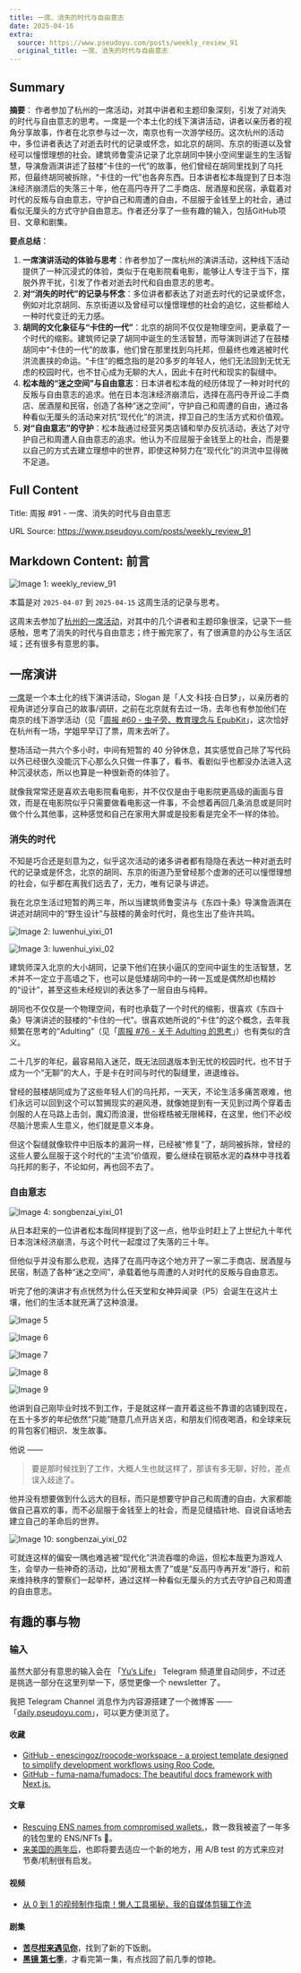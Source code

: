 ```yaml
---
title: 一席、消失的时代与自由意志
date: 2025-04-16
extra:
  source: https://www.pseudoyu.com/posts/weekly_review_91
  original_title: 一席、消失的时代与自由意志
---
```

## Summary
**摘要**：
作者参加了杭州的一席活动，对其中讲者和主题印象深刻，引发了对消失的时代与自由意志的思考。一席是一个本土化的线下演讲活动，讲者以亲历者的视角分享故事，作者在北京参与过一次，南京也有一次游学经历。这次杭州的活动中，多位讲者表达了对逝去时代的记录或怀念，如北京的胡同、东京的街道以及曾经可以憧憬理想的社会。建筑师鲁雯泋记录了北京胡同中狭小空间里诞生的生活智慧，导演詹涵淇讲述了鼓楼“卡住的一代”的故事，他们曾经在胡同里找到了乌托邦，但最终胡同被拆除，“卡住的一代”也各奔东西。日本讲者松本哉提到了日本泡沫经济崩溃后的失落三十年，他在高円寺开了二手商店、居酒屋和民宿，承载着对时代的反叛与自由意志，守护自己和周遭的自由，不屈服于金钱至上的社会，通过看似无厘头的方式守护自由意志。作者还分享了一些有趣的输入，包括GitHub项目、文章和剧集。

**要点总结**：
1.  **一席演讲活动的体验与思考**：作者参加了一席杭州的演讲活动，这种线下活动提供了一种沉浸式的体验，类似于在电影院看电影，能够让人专注于当下，摆脱外界干扰，引发了作者对逝去时代和自由意志的思考。
2.  **对“消失的时代”的记录与怀念**：多位讲者都表达了对逝去时代的记录或怀念，例如对北京胡同、东京街道以及曾经可以憧憬理想的社会的追忆，这些都给人一种时代变迁的无力感。
3.  **胡同的文化象征与“卡住的一代”**：北京的胡同不仅仅是物理空间，更承载了一个时代的缩影。建筑师记录了胡同中诞生的生活智慧，而导演则讲述了在鼓楼胡同中“卡住的一代”的故事，他们曾在那里找到乌托邦，但最终也难逃被时代洪流裹挟的命运。“卡住”的概念指的是20多岁的年轻人，他们无法回到无忧无虑的校园时代，也不甘心成为无聊的大人，因此卡在时代和现实的裂缝中。
4.  **松本哉的“迷之空间”与自由意志**：日本讲者松本哉的经历体现了一种对时代的反叛与自由意志的追求。他在日本泡沫经济崩溃后，选择在高円寺开设二手商店、居酒屋和民宿，创造了各种“迷之空间”，守护自己和周遭的自由，通过各种看似无厘头的活动来对抗“现代化”的洪流，捍卫自己的生活方式和价值观。
5.  **对“自由意志”的守护**：松本哉通过经营另类店铺和举办反抗活动，表达了对守护自己和周遭人自由意志的追求。他认为不应屈服于金钱至上的社会，而是要以自己的方式去建立理想中的世界，即使这种努力在“现代化”的洪流中显得微不足道。
## Full Content
Title: 周报 #91 - 一席、消失的时代与自由意志

URL Source: https://www.pseudoyu.com/posts/weekly_review_91

Markdown Content:
前言
--

![Image 1: weekly_review_91](https://image.pseudoyu.com/images/weekly_review_91.png)

本篇是对 `2025-04-07` 到 `2025-04-15` 这周生活的记录与思考。

这周末去参加了[杭州的一席活动](https://mp.weixin.qq.com/s/DtY7DIGfkfSurSQWHAgOAg)，对其中的几个讲者和主题印象很深，记录下一些感触，思考了消失的时代与自由意志；终于搬完家了，有了很满意的办公与生活区域；还有很多有意思的事。

一席演讲
----

[一席](https://yixi.tv/)是一个本土化的线下演讲活动，Slogan 是「人文·科技·白日梦」，以亲历者的视角讲述分享自己的故事/调研，之前在北京就有去过一场，去年也有参加他们在南京的线下游学活动（见「[周报 #60 - 虫子旁、教育理念与 EpubKit](https://www.pseudoyu.com/zh/2024/06/02/weekly_review_20240602)」，这次恰好在杭州有一场，学姐早早订了票，周末去听了。

整场活动一共六个多小时，中间有短暂的 40 分钟休息，其实感觉自己除了写代码以外已经很久没能沉下心那么久只做一件事了，看书、看剧似乎也都没办法进入这种沉浸状态，所以也算是一种很新奇的体验了。

就像我常常还是喜欢去电影院看电影，并不仅仅是由于电影院更高级的画面与音效，而是在电影院似乎只需要做看电影这一件事，不会想着再回几条消息或是同时做个什么其他事，这种感觉和自己在家用大屏或是投影看是完全不一样的体验。

### 消失的时代

不知是巧合还是刻意为之，似乎这次活动的诸多讲者都有隐隐在表达一种对逝去时代的记录或是怀念，北京的胡同、东京的街道乃至曾经那个虚渺的还可以憧憬理想的社会，似乎都在离我们远去了，无力，唯有记录与讲述。

我在北京生活过短暂的两三年，所以当建筑师鲁雯泋与《东四十条》导演詹涵淇在讲述对胡同中的“野生设计”与鼓楼的黄金时代时，竟也生出了些许共鸣。

![Image 2: luwenhui_yixi_01](https://image.pseudoyu.com/images/luwenhui_yixi_01.jpg)

![Image 3: luwenhui_yixi_02](https://image.pseudoyu.com/images/luwenhui_yixi_02.webp)

建筑师深入北京的大小胡同，记录下他们在狭小逼仄的空间中诞生的生活智慧，艺术并不一定立于高墙之下，也可以是低矮胡同中的一砖一瓦或是偶然却也精妙的“设计”，甚至这些未经规训的表达多了一层自由与纯粹。

胡同也不仅仅是一个物理空间，有时也承载了一个时代的缩影，很喜欢《东四十条》导演讲述的鼓楼的“卡住的一代”。很喜欢她所说的“卡住”的这个概念，去年我频繁在思考的“Adulting”（见「[周报 #76 - 关于 Adulting 的思考](https://www.pseudoyu.com/zh/2024/10/24/weekly_review_202401024)」）也有类似的含义。

二十几岁的年纪，最容易陷入迷茫，既无法回退版本到无忧的校园时代，也不甘于成为一个“无聊”的大人，于是卡在时间与时代的裂缝里，进退维谷。

曾经的鼓楼胡同成为了这些年轻人们的乌托邦，一天天，不论生活多痛苦艰难，他们永远可以回到这个可以暂搁现实的避风港，就像她提到有一天见到过两个穿着击剑服的人在马路上击剑，魔幻而浪漫，世俗桎梏被无限稀释，在这里，他们不必绞尽脑汁思索人生意义，他们就是意义本身。

但这个裂缝就像软件中旧版本的漏洞一样，已经被“修复”了，胡同被拆除，曾经的这些人要么屈服于这个时代的“主流”价值观，要么继续在钢筋水泥的森林中寻找着乌托邦的影子，不论如何，再也回不去了。

### 自由意志

![Image 4: songbenzai_yixi_01](https://image.pseudoyu.com/images/songbenzai_yixi_01.webp)

从日本赶来的一位讲者松本哉同样提到了这一点，他毕业时赶上了上世纪九十年代日本泡沫经济崩溃，与这个时代一起度过了失落的三十年。

但他似乎并没有那么悲观，选择了在高円寺这个地方开了一家二手商店、居酒屋与民宿，制造了各种“迷之空间”，承载着他与周遭的人对时代的反叛与自由意志。

听完了他的演讲才有点恍然为什么任天堂和女神异闻录（P5）会诞生在这片土壤，他们的生活本就充满了这种浪漫。

![Image 5](https://image.pseudoyu.com/images/songbenzai_yixi_03.jpg)

![Image 6](https://image.pseudoyu.com/images/songbenzai_yixi_04.jpg)

![Image 7](https://image.pseudoyu.com/images/songbenzai_yixi_05.jpg)

![Image 8](https://image.pseudoyu.com/images/songbenzai_yixi_06.jpg)

![Image 9](https://image.pseudoyu.com/images/songbenzai_yixi_07.jpg)

他讲到自己刚毕业时找不到工作，于是就这样一直开着这些不靠谱的店铺到现在，在五十多岁的年纪依然“只能”随意几点开店关店，和朋友们彻夜喝酒，和全球来玩的背包客们相识、发生故事。

他说 ——

> 要是那时候找到了工作，大概人生也就这样了，那该有多无聊，好险，差点误入歧途了。

他并没有想要做到什么远大的目标，而只是想要守护自己和周遭的自由，大家都能做自己喜欢的事，而不必屈服于金钱至上的社会，而是见缝插针地、自说自话地去建立自己的革命后的世界。

![Image 10: songbenzai_yixi_02](https://image.pseudoyu.com/images/songbenzai_yixi_02.jpg)

可就连这样的偏安一隅也难逃被“现代化”洪流吞噬的命运，但松本哉更为游戏人生，会举办一些神奇的活动，比如“房租太贵了”或是“反高円寺再开发”游行，和前来维持秩序的警察们一起举杯，通过这样一种看似无厘头的方式去守护自己和周遭的自由意志。

有趣的事与物
------

### 输入

虽然大部分有意思的输入会在 「[Yu’s Life](https://t.me/pseudoyulife)」 Telegram 频道里自动同步，不过还是挑选一部分在这里列举一下，感觉更像一个 newsletter 了。

我把 Telegram Channel 消息作为内容源搭建了一个微博客 —— 「[daily.pseudoyu.com](https://daily.pseudoyu.com/)」，可以更方便浏览了。

#### 收藏

*   [GitHub - enescingoz/roocode-workspace - a project template designed to simplify development workflows using Roo Code.](https://github.com/enescingoz/roocode-workspace)
*   [GitHub - fuma-nama/fumadocs: The beautiful docs framework with Next.js.](https://github.com/fuma-nama/fumadocs)

#### 文章

*   [Rescuing ENS names from compromised wallets.](https://lcfr.io/posts/rescue-ens-names/)，救一救我被盗了一年多的钱包里的 ENS/NFTs 🥲。
*   [来美国的两年后](https://geekplux.com/posts/two-years-in-usa)，也即将要去适应一个新的地方，用 A/B test 的方式来应对节奏/机制很有启发。

#### 视频

*   [从 0 到 1 的视频制作指南！懒人工具揭秘，我的自媒体剪辑工作流](https://www.bilibili.com/video/BV17NoGY7EqW)

#### 剧集

*   [**苦尽柑来遇见你**](https://movie.douban.com/subject/36053256/)，找到了新的下饭剧。
*   [**黑镜 第七季**](https://movie.douban.com/subject/36653963/)，才看完第一集，有点找回了前几季的惊艳。

